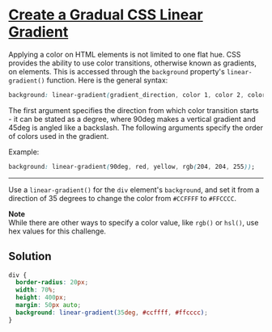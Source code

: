 # [Create a Gradual CSS Linear Gradient](https://learn.freecodecamp.org/responsive-web-design/applied-visual-design/create-a-gradual-css-linear-gradient)

Applying a color on HTML elements is not limited to one flat hue. CSS provides the ability to use color transitions, otherwise known as gradients, on elements. This is accessed through the `background` property's `linear-gradient()` function. Here is the general syntax:

```css
background: linear-gradient(gradient_direction, color 1, color 2, color 3, ...);
```

The first argument specifies the direction from which color transition starts - it can be stated as a degree, where 90deg makes a vertical gradient and 45deg is angled like a backslash. The following arguments specify the order of colors used in the gradient.

Example:

```css
background: linear-gradient(90deg, red, yellow, rgb(204, 204, 255));
```

---

Use a `linear-gradient()` for the `div` element's `background`, and set it from a direction of 35 degrees to change the color from `#CCFFFF` to `#FFCCCC`.

**Note**  
While there are other ways to specify a color value, like `rgb()` or `hsl()`, use hex values for this challenge.

## Solution

```css
div {
  border-radius: 20px;
  width: 70%;
  height: 400px;
  margin: 50px auto;
  background: linear-gradient(35deg, #ccffff, #ffcccc);
}
```